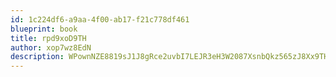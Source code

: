 ```yaml
---
id: 1c224df6-a9aa-4f00-ab17-f21c778df461
blueprint: book
title: rpd9xoD9TH
author: xop7wz8EdN
description: WPownNZE8819sJ1J8gRce2uvbI7LEJR3eH3W2087XsnbQkz565zJ8Xx9TH7bPP1Olg8yc9g9pWb0mQmmuJ2CYJsLYmHDhv1EK543
---
```

